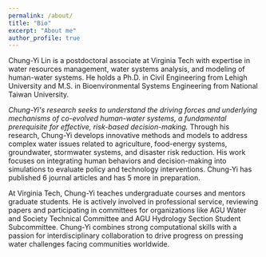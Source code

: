 ```yaml
---
permalink: /about/
title: "Bio"
excerpt: "About me"
author_profile: true
---
```


Chung-Yi Lin is a postdoctoral associate at Virginia Tech with expertise in water resources management, water systems analysis, and modeling of human-water systems. He holds a Ph.D. in Civil Engineering from Lehigh University and M.S. in Bioenvironmental Systems Engineering from National Taiwan University.

*Chung-Yi's research seeks to understand the driving forces and underlying mechanisms of co-evolved human-water systems, a fundamental prerequisite for effective, risk-based decision-making.* Through his research, Chung-Yi develops innovative methods and models to address complex water issues related to agriculture, food-energy systems, groundwater, stormwater systems, and disaster risk reduction. His work focuses on integrating human behaviors and decision-making into simulations to evaluate policy and technology interventions. Chung-Yi has published 6 journal articles and has 5 more in preparation. 

At Virginia Tech, Chung-Yi teaches undergraduate courses and mentors graduate students. He is actively involved in professional service, reviewing papers and participating in committees for organizations like AGU Water and Society Technical Committee and AGU Hydrology Section Student Subcommittee. Chung-Yi combines strong computational skills with a passion for interdisciplinary collaboration to drive progress on pressing water challenges facing communities worldwide.

